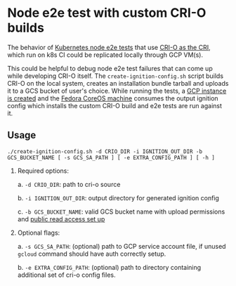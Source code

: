 # Node e2e test with custom CRI-O builds

The behavior of [Kubernetes node e2e tests](https://github.com/kubernetes/community/blob/41289f0f7e1fdc559c24e09c8e66c1f805fdfd52/contributors/devel/sig-node/e2e-node-tests.md)
that use [CRI-O as the CRI](https://github.com/kubernetes/test-infra/tree/859a94267c109ec709326f60cadf5add07e87cf4/jobs/e2e_node/crio),
which run on k8s CI could be replicated locally through GCP VM(s).

This could be helpful to debug node e2e test failures that can come up
while developing CRI-O itself. The `create-ignition-config.sh` script builds
CRI-O on the local system, creates an installation bundle tarball and uploads
it to a GCS bucket of user's choice.
While running the tests, a [GCP instance is created](https://github.com/kubernetes/community/blob/41289f0f7e1fdc559c24e09c8e66c1f805fdfd52/contributors/devel/sig-node/e2e-node-tests.md#remotely)
and the [Fedora CoreOS machine](https://github.com/kubernetes/test-infra/tree/859a94267c109ec709326f60cadf5add07e87cf4/jobs/e2e_node/crio/latest)
consumes the output ignition config which installs the custom CRI-O build
and e2e tests are run against it.

## Usage

<!-- markdownlint-disable MD013 -->
```shell
./create-ignition-config.sh -d CRIO_DIR -i IGNITION_OUT_DIR -b GCS_BUCKET_NAME [ -s GCS_SA_PATH ] [ -e EXTRA_CONFIG_PATH ] [ -h ]
```
<!-- markdownlint-enable MD013 -->

1. Required options:

    a. `-d CRIO_DIR`: path to cri-o source

    b. `-i IGNITION_OUT_DIR`: output directory for generated ignition config

    c. `-b GCS_BUCKET_NAME`: valid GCS bucket name with upload permissions and
    [public read access set up](https://cloud.google.com/storage/docs/access-control/making-data-public)
2. Optional flags:

    a. `-s GCS_SA_PATH`: (optional) path to GCP service account file,
    if unused `gcloud` command should have auth correctly setup.

    b. `-e EXTRA_CONFIG_PATH`: (optional) path to directory containing
    additional set of cri-o config files.
